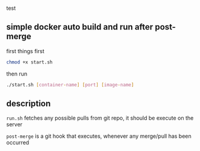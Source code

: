test

## simple docker auto build and run after post-merge

first things first 
```bash
chmod +x start.sh
```

then run
```bash
./start.sh [container-name] [port] [image-name]
```

## description

`run.sh` fetches any possible pulls from git repo, it should be execute on the server

`post-merge` is a git hook that executes, whenever any merge/pull has been occurred